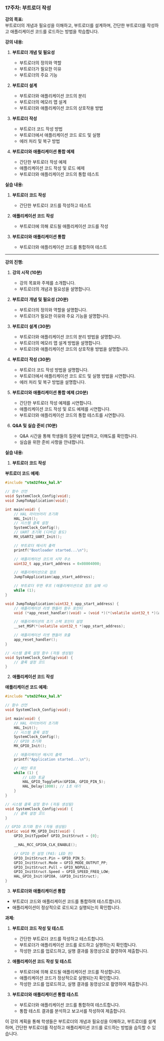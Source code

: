 ### 17주차: 부트로더 작성

**강의 목표:**  
부트로더의 개념과 필요성을 이해하고, 부트로더를 설계하며, 간단한 부트로더를 작성하고 애플리케이션 코드를 로드하는 방법을 학습합니다.

**강의 내용:**

1. **부트로더 개념 및 필요성**
   - 부트로더의 정의와 역할
   - 부트로더가 필요한 이유
   - 부트로더의 주요 기능

2. **부트로더 설계**
   - 부트로더와 애플리케이션 코드의 분리
   - 부트로더의 메모리 맵 설계
   - 부트로더와 애플리케이션 코드의 상호작용 방법

3. **부트로더 작성**
   - 부트로더 코드 작성 방법
   - 부트로더에서 애플리케이션 코드 로드 및 실행
   - 에러 처리 및 복구 방법

4. **부트로더와 애플리케이션 통합 예제**
   - 간단한 부트로더 작성 예제
   - 애플리케이션 코드 작성 및 로드 예제
   - 부트로더와 애플리케이션 코드의 통합 테스트

**실습 내용:**

1. **부트로더 코드 작성**
   - 간단한 부트로더 코드를 작성하고 테스트

2. **애플리케이션 코드 작성**
   - 부트로더에 의해 로드될 애플리케이션 코드를 작성

3. **부트로더와 애플리케이션 통합**
   - 부트로더와 애플리케이션 코드를 통합하여 테스트

---

**강의 진행:**

1. **강의 시작 (10분)**
   - 강의 목표와 주제를 소개합니다.
   - 부트로더의 개념과 필요성을 설명합니다.

2. **부트로더 개념 및 필요성 (20분)**
   - 부트로더의 정의와 역할을 설명합니다.
   - 부트로더가 필요한 이유와 주요 기능을 설명합니다.

3. **부트로더 설계 (30분)**
   - 부트로더와 애플리케이션 코드의 분리 방법을 설명합니다.
   - 부트로더의 메모리 맵 설계 방법을 설명합니다.
   - 부트로더와 애플리케이션 코드의 상호작용 방법을 설명합니다.

4. **부트로더 작성 (30분)**
   - 부트로더 코드 작성 방법을 설명합니다.
   - 부트로더에서 애플리케이션 코드 로드 및 실행 방법을 시연합니다.
   - 에러 처리 및 복구 방법을 설명합니다.

5. **부트로더와 애플리케이션 통합 예제 (20분)**
   - 간단한 부트로더 작성 예제를 시연합니다.
   - 애플리케이션 코드 작성 및 로드 예제를 시연합니다.
   - 부트로더와 애플리케이션 코드의 통합 테스트를 시연합니다.

6. **Q&A 및 실습 준비 (10분)**
   - Q&A 시간을 통해 학생들의 질문에 답변하고, 이해도를 확인합니다.
   - 실습을 위한 준비 사항을 안내합니다.

**실습 내용:**

1. **부트로더 코드 작성**

**부트로더 코드 예제:**

```c
#include "stm32f4xx_hal.h"

// 함수 선언
void SystemClock_Config(void);
void JumpToApplication(void);

int main(void) {
    // HAL 라이브러리 초기화
    HAL_Init();
    // 시스템 클록 설정
    SystemClock_Config();
    // UART 초기화 (디버깅 용도)
    MX_USART2_UART_Init();

    // 부트로더 메시지 출력
    printf("Bootloader started...\n");

    // 애플리케이션 코드의 시작 주소
    uint32_t app_start_address = 0x08004000;

    // 애플리케이션으로 점프
    JumpToApplication(app_start_address);

    // 부트로더 무한 루프 (애플리케이션으로 점프 실패 시)
    while (1);
}

void JumpToApplication(uint32_t app_start_address) {
    // 애플리케이션 리셋 핸들러 함수 포인터
    void (*app_reset_handler)(void) = (void *)(*(volatile uint32_t *)(app_start_address + 4));

    // 애플리케이션의 초기 스택 포인터 설정
    __set_MSP(*(volatile uint32_t *)app_start_address);

    // 애플리케이션 리셋 핸들러 호출
    app_reset_handler();
}

// 시스템 클록 설정 함수 (자동 생성됨)
void SystemClock_Config(void) {
    // 클록 설정 코드
}
```

2. **애플리케이션 코드 작성**

**애플리케이션 코드 예제:**

```c
#include "stm32f4xx_hal.h"

// 함수 선언
void SystemClock_Config(void);

int main(void) {
    // HAL 라이브러리 초기화
    HAL_Init();
    // 시스템 클록 설정
    SystemClock_Config();
    // GPIO 초기화
    MX_GPIO_Init();

    // 애플리케이션 메시지 출력
    printf("Application started...\n");

    // 메인 루프
    while (1) {
        // LED 토글
        HAL_GPIO_TogglePin(GPIOA, GPIO_PIN_5);
        HAL_Delay(1000); // 1초 대기
    }
}

// 시스템 클록 설정 함수 (자동 생성됨)
void SystemClock_Config(void) {
    // 클록 설정 코드
}

// GPIO 초기화 함수 (자동 생성됨)
static void MX_GPIO_Init(void) {
    GPIO_InitTypeDef GPIO_InitStruct = {0};

    __HAL_RCC_GPIOA_CLK_ENABLE();

    // GPIO 핀 설정 (PA5: LED 핀)
    GPIO_InitStruct.Pin = GPIO_PIN_5;
    GPIO_InitStruct.Mode = GPIO_MODE_OUTPUT_PP;
    GPIO_InitStruct.Pull = GPIO_NOPULL;
    GPIO_InitStruct.Speed = GPIO_SPEED_FREQ_LOW;
    HAL_GPIO_Init(GPIOA, &GPIO_InitStruct);
}
```

3. **부트로더와 애플리케이션 통합**

- 부트로더 코드와 애플리케이션 코드를 통합하여 테스트합니다.
- 애플리케이션이 정상적으로 로드되고 실행되는지 확인합니다.

**과제:**

1. **부트로더 코드 작성 및 테스트**
   - 간단한 부트로더 코드를 작성하고 테스트합니다.
   - 부트로더가 애플리케이션 코드를 로드하고 실행하는지 확인합니다.
   - 작성한 코드를 업로드하고, 실행 결과를 동영상으로 촬영하여 제출합니다.

2. **애플리케이션 코드 작성 및 테스트**
   - 부트로더에 의해 로드될 애플리케이션 코드를 작성합니다.
   - 애플리케이션 코드가 정상적으로 실행되는지 확인합니다.
   - 작성한 코드를 업로드하고, 실행 결과를 동영상으로 촬영하여 제출합니다.

3. **부트로더와 애플리케이션 통합 테스트**
   - 부트로더와 애플리케이션 코드를 통합하여 테스트합니다.
   - 통합 테스트 결과를 분석하고 보고서를 작성하여 제출합니다.

이 강의 계획을 통해 학생들은 부트로더의 개념과 필요성을 이해하고, 부트로더를 설계하며, 간단한 부트로더를 작성하고 애플리케이션 코드를 로드하는 방법을 습득할 수 있습니다.